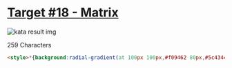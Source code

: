 # [Target #18 - Matrix](https://cssbattle.dev/play/18)

![kata result img](https://cssbattle.dev/targets/18.png)

259 Characters

```HTML
<style>*{background:radial-gradient(at 100px 100px,#f09462 80px,#5c434c 0)-10px -10px;background-size:100px 100px}*>*{margin:10 210 210 110;color:F5D6B4;background:#f5D6B4;border-radius:1in 0 0 0;box-shadow:200px 0,-100px 100px,100px 100px,0 200px,200px 200px
```
